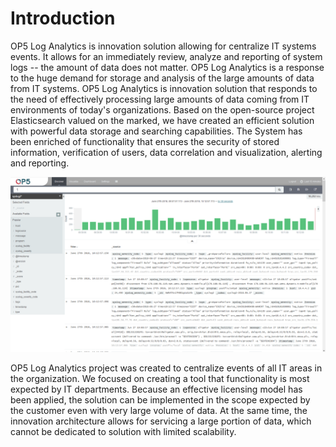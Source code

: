 Introduction
============

OP5 Log Analytics is innovation solution allowing for centralize IT
systems events. It allows for an immediately review, analyze and
reporting of system logs -- the amount of data does not matter. OP5
Log Analytics is a response to the huge demand for storage and
analysis of the large amounts of data from IT systems. OP5 Log
Analytics is innovation solution that responds to the need of
effectively processing large amounts of data coming from IT
environments of today's organizations. Based on the open-source
project Elasticsearch valued on the marked, we have created an
efficient solution with powerful data storage and searching
capabilities. The System has been enriched of functionality that
ensures the security of stored information, verification of users,
data correlation and visualization, alerting and reporting.

![](././media/media/image2.png)

OP5 Log Analytics project was created to centralize events of all IT
areas in the organization. We focused on creating a tool that
functionality is most expected by IT departments. Because an effective
licensing model has been applied, the solution can be implemented in
the scope expected by the customer even with very large volume of
data. At the same time, the innovation architecture allows for
servicing a large portion of data, which cannot be dedicated to
solution with limited scalability.
